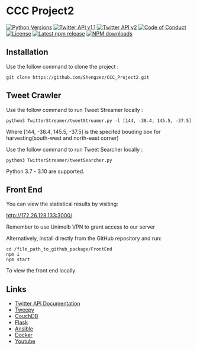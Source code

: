 CCC Project2
======

[![Python Versions](https://img.shields.io/pypi/pyversions/tweepy?label=Python)](https://pypi.org/project/tweepy/)
[![Twitter API v1.1](https://img.shields.io/endpoint?url=https%3A%2F%2Ftwbadges.glitch.me%2Fbadges%2Fstandard)](https://developer.twitter.com/en/docs/twitter-api/v1)
[![Twitter API v2](https://img.shields.io/endpoint?url=https%3A%2F%2Ftwbadges.glitch.me%2Fbadges%2Fv2)](https://developer.twitter.com/en/docs/twitter-api)
[![Code of Conduct](https://img.shields.io/badge/code%20of%20conduct-Ansible-silver.svg)](https://docs.ansible.com/ansible/latest/community/code_of_conduct.html)
[![License](https://img.shields.io/npm/l/echarts?color=5470c6)](https://github.com/apache/echarts/blob/master/LICENSE) [![Latest npm release](https://img.shields.io/npm/v/echarts?color=91cc75)](https://www.npmjs.com/package/echarts) [![NPM downloads](https://img.shields.io/npm/dm/echarts.svg?label=npm%20downloads&style=flat&color=fac858)](https://www.npmjs.com/package/echarts)

Installation
------------

Use the follow command to clone the project
:

    git clone https://github.com/Shengzez/CCC_Project2.git

Tweet Crawler
------------
Use the follow command to run Tweet Streamer locally
:

    python3 TwitterStreamer/tweetStreamer.py -l [144, -38.4, 145.5, -37.5]

Where [144, -38.4, 145.5, -37.5] is the specifed bouding box for harvesting(south-west and north-east corner) 

Use the follow command to run Tweet Searcher locally
:

    python3 TwitterStreamer/tweetSearcher.py 
    
Python 3.7 - 3.10 are supported.  

Front End
------------
You can view the statistical results by visiting:

 http://172.26.128.133:3000/

Remember to use Unimelb VPN to grant access to our server

Alternatively, install directly from the GitHub repository and run:

    cd /file_path_to_github_package/FrontEnd
    npm i
    npm start

To view the front end locally

Links
-----


- [Twitter API Documentation](https://developer.twitter.com/en/docs/twitter-api)
- [Tweepy](http://www.tweepy.org/)
- [CouchDB](https://github.com/djc/couchdb-python/)
- [Flask](https://flask-restful.readthedocs.io/en/latest/ )
- [Ansible](https://docs.ansible.com/ansible/latest/index.html )
- [Docker](https://docs.docker.com/)
- [Youtube](https://Youtube.com)
